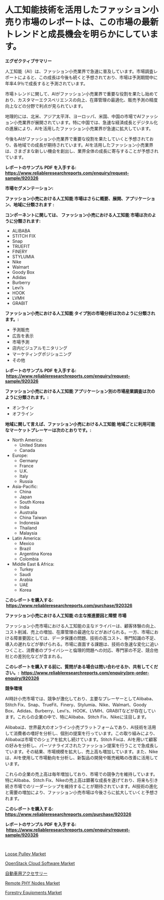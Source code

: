 <p><h1>人工知能技術を活用したファッション小売り市場のレポートは、この市場の最新トレンドと成長機会を明らかにしています。</h1></p><p><strong>エグゼクティブサマリー</strong></p>
<p><p>人工知能（AI）は、ファッション小売業界で急速に普及しています。市場調査レポートによると、この成長は今後も続くと予想されており、市場は予測期間中に年率4.9％で成長すると予測されています。</p><p>市場トレンドに関して、AIがファッション小売業界で重要な役割を果たし始めており、カスタマーエクスペリエンスの向上、在庫管理の最適化、販売予測の精度向上などの分野で利点が見られています。</p><p>地理的には、北米、アジア太平洋、ヨーロッパ、米国、中国の市場でAIファッション小売業界が展開されています。特に中国では、急速な経済成長とデジタル化の進展により、AIを活用したファッション小売業界が急速に拡大しています。</p><p>今後もAIがファッション小売業界で重要な役割を果たしていくと予想されており、各地域での成長が期待されています。AIを活用したファッション小売業界は、さまざまな新しい機会を創出し、業界全体の成長に寄与することが予想されています。</p></p>
<p><strong>レポートのサンプル PDF を入手する: <a href="https://www.reliableresearchreports.com/enquiry/request-sample/920326">https://www.reliableresearchreports.com/enquiry/request-sample/920326</a></strong></p>
<p><strong>市場セグメンテーション:</strong></p>
<p><strong> ファッション小売における人工知能 市場はさらに概要、展開、アプリケーション、地域に分類されます :</strong></p>
<p><strong>コンポーネントに関しては、 ファッション小売における人工知能 市場は次のように分類されます: &nbsp;</strong></p>
<p><ul><li>ALIBABA</li><li>STITCH FIX</li><li>Snap</li><li>TRUEFIT</li><li>FINERY</li><li>STYLUMIA</li><li>Nike</li><li>Walmart</li><li>Goody Box</li><li>Adidas</li><li>Burberry</li><li>Levi’s</li><li>HOOK</li><li>LVMH</li><li>GRABIT</li></ul></p>
<p><strong> ファッション小売における人工知能 タイプ別の市場分析は次のように分類されます。:</strong></p>
<p><ul><li>予測販売</li><li>広告を表示</li><li>市場予測</li><li>店内ビジュアルモニタリング</li><li>マーケティングポジショニング</li><li>その他</li></ul></p>
<p><strong>レポートのサンプル PDF を入手する: &nbsp;<a href="https://www.reliableresearchreports.com/enquiry/request-sample/920326">https://www.reliableresearchreports.com/enquiry/request-sample/920326</a></strong></p>
<p><strong> ファッション小売における人工知能 アプリケーション別の市場産業調査は次のように分類されます。:</strong></p>
<p><ul><li>オンライン</li><li>オフライン</li></ul></p>
<p><strong>地域に関して言えば、ファッション小売における人工知能 地域ごとに利用可能なマーケットプレーヤーは次のとおりです。:</strong></p>
<p><ul>
    <li>
        North America:
        <ul>
            <li>United States</li>
            <li>Canada</li>
        </ul>
    </li>
    <li>
        Europe:
        <ul>
            <li>Germany</li>
            <li>France</li>
            <li>U.K.</li>
            <li>Italy</li>
            <li>Russia</li>
        </ul>
    </li>
    <li>
        Asia-Pacific:
        <ul>
            <li>China</li>
            <li>Japan</li>
            <li>South Korea</li>
            <li>India</li>
            <li>Australia</li>
            <li>China Taiwan</li>
            <li>Indonesia</li>
            <li>Thailand</li>
            <li>Malaysia</li>
        </ul>
    </li>
    <li>
        Latin America:
        <ul>
            <li>Mexico</li>
            <li>Brazil</li>
            <li>Argentina Korea</li>
            <li>Colombia</li>
        </ul>
    </li>
    <li>
        Middle East & Africa:
        <ul>
            <li>Turkey</li>
            <li>Saudi</li>
            <li>Arabia</li>
            <li>UAE</li>
            <li>Korea</li>
        </ul>
    </li>
    </ul></p>
<p><strong>このレポートを購入する: &nbsp;<a href="https://www.reliableresearchreports.com/purchase/920326">https://www.reliableresearchreports.com/purchase/920326</a></strong></p>
<p><strong>ファッション小売における人工知能 の主な推進要因と障壁 市場</strong></p>
<p><p>ファッション小売市場における人工知能の主なドライバーは、顧客体験の向上、コスト削減、売上の増加、在庫管理の最適化などがあげられる。一方、市場における障害要因としては、データ保護の問題、技術の高コスト、専門知識の不足、導入の遅れなどが挙げられる。市場に直面する課題は、技術の急速な変化に追いつくこと、消費者のプライバシーと倫理的問題への対応、専門家の不足、競合他社との差別化などが含まれる。</p></p>
<p><strong>このレポートを購入する前に、質問がある場合は問い合わせるか、共有してください。:&nbsp; <a href="https://www.reliableresearchreports.com/enquiry/pre-order-enquiry/920326">https://www.reliableresearchreports.com/enquiry/pre-order-enquiry/920326</a></strong></p>
<p><strong>競争環境</strong></p>
<p><p>AI時計小売市場では、競争が激化しており、主要なプレーヤーとしてAlibaba、Stitch Fix、Snap、TrueFit、Finery、Stylumia、Nike、Walmart、Goody Box、Adidas、Burberry、Levi's、HOOK、LVMH、GRABITなどが存在しています。これらの企業の中で、特にAlibaba、Stitch Fix、Nikeに注目します。</p><p>Alibabaは、世界最大のオンライン小売プラットフォームであり、AI技術を活用して消費者の嗜好を分析し、個別の提案を行っています。この取り組みにより、Alibabaは市場でのシェアを拡大し続けています。Stitch Fixは、AIを用いて顧客の好みを分析し、パーソナライズされたファッション提案を行うことで急成長しています。その結果、市場規模を拡大し、売上高も増加しています。また、Nikeは、AIを使用して市場動向を分析し、新製品の開発や販売戦略の改善に活用しています。</p><p>これらの企業の売上高は毎年増加しており、市場での競争力を維持しています。特にAlibaba、Stitch Fix、Nikeの売上高は顕著な成長を遂げており、将来も引き続き市場でのリーダーシップを維持することが期待されています。AI技術の進化と需要の増加により、ファッション小売市場は今後さらに拡大していくと予想されます。</p></p>
<p><strong>このレポートを購入する: &nbsp; <a href="https://www.reliableresearchreports.com/purchase/920326">https://www.reliableresearchreports.com/purchase/920326</a></strong></p>
<p><strong>レポートのサンプル PDF を入手する: &nbsp;<a href="https://www.reliableresearchreports.com/enquiry/request-sample/920326">https://www.reliableresearchreports.com/enquiry/request-sample/920326</a></strong><strong></strong></p>
<p>&nbsp;</p>
<p><p><a href="https://issuu.com/reportprime-2/docs/loose-pulley-market-size-2030.pptx">Loose Pulley Market</a></p><p><a href="https://github.com/kufem1/Market-Research-Report-List-1/blob/main/openstack-cloud-software-market.md">OpenStack Cloud Software Market</a></p><p><a href="https://github.com/oqxogxyvqe90775/Market-Research-Report-List-1/blob/main/2598100183091.md">自動車用アクセサリー</a></p><p><a href="https://github.com/singletonthaxterkelliehr2df/Market-Research-Report-List-1/blob/main/remote-phy-nodes-market.md">Remote PHY Nodes Market</a></p><p><a href="https://issuu.com/reportprime-2/docs/forestry-equipments-market-size-2030.pptx">Forestry Equipments Market</a></p></p>